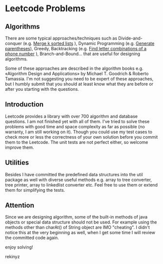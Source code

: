 # Leetcode Problems

## Algorithms
There are some typical approaches/techniques such as Divide-and-conquer (e.g. [Merge k sorted lists](https://rekinyz.wordpress.com/2015/02/15/merge-2k-sorted-lists-using-divide-and-conquer-approach/) ), Dynamic Programming (e.g. [Generate parentheses](https://rekinyz.wordpress.com/2015/02/13/generate-parentheses-using-dynamic-programming/)), Greedy, Backtracking (e.g. [Find letter combinations of a phone number](https://rekinyz.wordpress.com/2015/02/03/letter-combinations-of-a-phone-number/) ), Branch-and-Bound... that are useful for designing algorithms. 

Some of these approaches are described in the algorithm books e.g. «Algorithm Design and Applications» by Michael T. Goodrich & Roberto Tamassia. I'm not suggesting you need to be expert of these approaches, but I humbly submit that you should at least know what they are before or after you starting with the questions.

## Introduction
Leetcode provides a library with over 700 algorithm and database questions. I am not finished yet with all of them. I've tried to solve these problems with good time and space complexity as far as possible (no warranty, I am still working on it). Though you could use my test cases to check more or less the correctness of your own solution before you commit them to the Leetcode. The unit tests are not perfect either, so welcome improve them.

## Utilities
Besides I have committed the predefined data structures into the util package as well with diverse useful methods e.g. array to tree converter, tree printer, array to linkedlist converter etc. Feel free to use them or extend them for simplifying the tests.

## Attention
Since we are designing algorithm, some of the built-in methods of java objects or special data structure should not be used. For example using the methods other than charAt() of String object are IMO "cheating". I didn't notice this at the very beginning as well, when I get some time I will review the committed code again.

enjoy solving!

rekinyz
